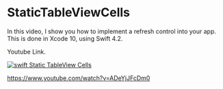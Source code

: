 # StaticTableViewCells

In this video, I show you how to implement a refresh control into your app. This is done in Xcode 10, using Swift 4.2.

Youtube Link.

[![swift Static TableView Cells](https://img.youtube.com/vi/ADeYjJFcDm0/0.jpg)](https://www.youtube.com/watch?v=ADeYjJFcDm0)

https://www.youtube.com/watch?v=ADeYjJFcDm0
